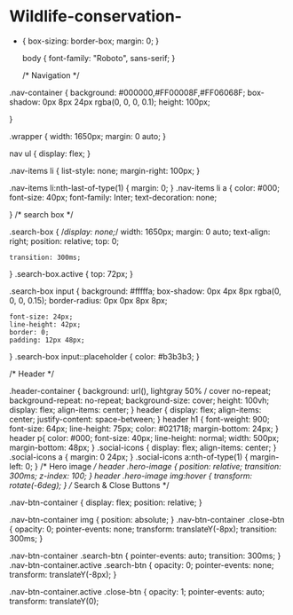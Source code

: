 # Wildlife-conservation-
* {
    box-sizing: border-box;
    margin: 0;
  }

  body {
    font-family: "Roboto", sans-serif;
  }

  /* Navigation */

.nav-container {
    background: #000000,#FF00008F,#FF06068F;
    box-shadow: 0px 8px 24px rgba(0, 0, 0, 0.1);
    height: 100px;

   
   
}

.wrapper {
    width: 1650px;
    margin: 0 auto;
  }

  nav ul {
    display: flex;
  }

  .nav-items li {
    list-style: none;
    margin-right: 100px;
  }

  .nav-items li:nth-last-of-type(1) {
    margin: 0;
  }
  .nav-items li a {
    color: #000;
    font-size: 40px;
    font-family: Inter;
    text-decoration: none;

  }
  /* search box */

.search-box {
    /*display: none;*/
    width: 1650px;
    margin: 0 auto;
    text-align: right;
    position: relative;
    top: 0;


    transition: 300ms;
  }
  .search-box.active {
    top: 72px;
  }

  .search-box input {
    background: #fffffa;
    box-shadow: 0px 4px 8px rgba(0, 0, 0, 0.15);
    border-radius: 0px 0px 8px 8px;
  
    font-size: 24px;
    line-height: 42px;
    border: 0;
    padding: 12px 48px;
  }
  .search-box input::placeholder {
    color: #b3b3b3;
  }

  /* Header */

.header-container {
    background: url(<path-to-image>), lightgray 50% / cover no-repeat;
    background-repeat: no-repeat;
    background-size: cover;
    height: 100vh;
    display: flex;
    align-items: center;
}
header {
    display: flex;
    align-items: center;
    justify-content: space-between;
  }
  header h1 {
    font-weight: 900;
    font-size: 64px;
    line-height: 75px;
    color: #021718;
    margin-bottom: 24px;
  }
  header p{
    color: #000;
font-size: 40px;
line-height: normal;
width: 500px;
margin-bottom: 48px;
  }
  .social-icons {
    display: flex;
    align-items: center;
  }
  .social-icons a {
    margin: 0 24px;
  }
  .social-icons a:nth-of-type(1) {
    margin-left: 0;
  }
  /* Hero image */
  header .hero-image {
    position: relative;
    transition: 300ms;
    z-index: 100;
  }
  header .hero-image img:hover {
    transform: rotate(-6deg);
  }
  /* Search & Close Buttons */

.nav-btn-container {
    display: flex;
    position: relative;
  }
  
  .nav-btn-container img {
    position: absolute;
  }
  .nav-btn-container .close-btn {
    opacity: 0;
    pointer-events: none;
    transform: translateY(-8px);
    transition: 300ms;
  }
  
  .nav-btn-container .search-btn {
    pointer-events: auto;
    transition: 300ms;
  }
  .nav-btn-container.active .search-btn {
    opacity: 0;
    pointer-events: none;
    transform: translateY(-8px);
  }
  
  .nav-btn-container.active .close-btn {
    opacity: 1;
    pointer-events: auto;
    transform: translateY(0);
